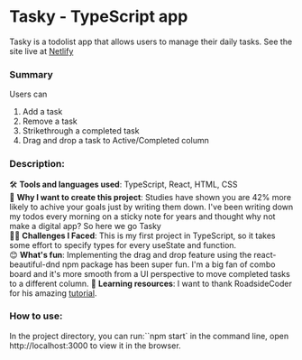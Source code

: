 # Tasky - TypeScript app

Tasky is a todolist app that allows users to manage their daily tasks.
See the site live at <a href="https://tasky2023.netlify.app/" target="_blank">Netlify</a>

### Summary

Users can

<ol>
<li> Add a task
<li> Remove a task
<li> Strikethrough a completed task
<li> Drag and drop a task to Active/Completed column
</ol>

### Description:

🛠️ <b>Tools and languages used</b>: TypeScript, React, HTML, CSS
<br>
🤔 <b>Why I want to create this project</b>: Studies have shown you are 42% more likely to achive your goals just by writing them down. I've been writing down my todos every morning on a sticky note for years and thought why not make a digital app? So here we go Tasky
<br>
💆‍♀️ <b>Challenges I Faced</b>: This is my first project in TypeScript, so it takes some effort to specify types for every useState and function.
<br>
😊 <b>What's fun</b>: Implementing the drag and drop feature using the react-beautiful-dnd npm package has been super fun. I'm a big fan of combo board and it's more smooth from a UI perspective to move completed tasks to a different column.
📕 <b>Learning resources</b>: I want to thank RoadsideCoder for his amazing <a href="https://www.youtube.com/@RoadsideCoder" target="_blank">tutorial</a>.

### How to use:

In the project directory, you can run:``npm start` in the command line, open http://localhost:3000 to view it in the browser.
